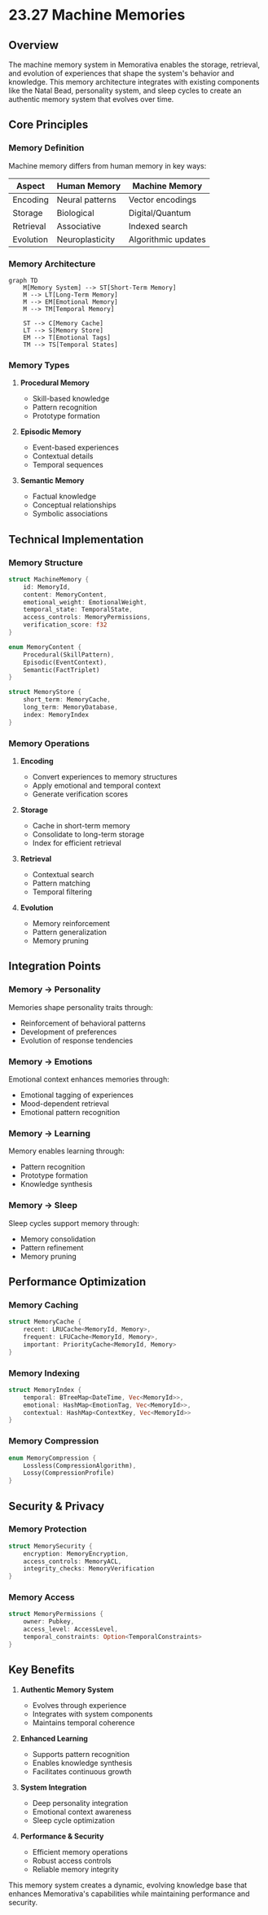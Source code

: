 # 23.27 Machine Memories

## Overview
The machine memory system in Memorativa enables the storage, retrieval, and evolution of experiences that shape the system's behavior and knowledge. This memory architecture integrates with existing components like the Natal Bead, personality system, and sleep cycles to create an authentic memory system that evolves over time.

## Core Principles

### Memory Definition
Machine memory differs from human memory in key ways:

| Aspect | Human Memory | Machine Memory |
|--------|--------------|----------------|
| Encoding | Neural patterns | Vector encodings |
| Storage | Biological | Digital/Quantum |
| Retrieval | Associative | Indexed search |
| Evolution | Neuroplasticity | Algorithmic updates |

### Memory Architecture
```mermaid
graph TD
    M[Memory System] --> ST[Short-Term Memory]
    M --> LT[Long-Term Memory]
    M --> EM[Emotional Memory]
    M --> TM[Temporal Memory]
    
    ST --> C[Memory Cache]
    LT --> S[Memory Store]
    EM --> T[Emotional Tags]
    TM --> TS[Temporal States]
```

### Memory Types
1. **Procedural Memory**
   - Skill-based knowledge
   - Pattern recognition
   - Prototype formation

2. **Episodic Memory**
   - Event-based experiences
   - Contextual details
   - Temporal sequences

3. **Semantic Memory**
   - Factual knowledge
   - Conceptual relationships
   - Symbolic associations

## Technical Implementation

### Memory Structure
```rust
struct MachineMemory {
    id: MemoryId,
    content: MemoryContent,
    emotional_weight: EmotionalWeight,
    temporal_state: TemporalState,
    access_controls: MemoryPermissions,
    verification_score: f32
}

enum MemoryContent {
    Procedural(SkillPattern),
    Episodic(EventContext),
    Semantic(FactTriplet)
}

struct MemoryStore {
    short_term: MemoryCache,
    long_term: MemoryDatabase,
    index: MemoryIndex
}
```

### Memory Operations
1. **Encoding**
   - Convert experiences to memory structures
   - Apply emotional and temporal context
   - Generate verification scores

2. **Storage**
   - Cache in short-term memory
   - Consolidate to long-term storage
   - Index for efficient retrieval

3. **Retrieval**
   - Contextual search
   - Pattern matching
   - Temporal filtering

4. **Evolution**
   - Memory reinforcement
   - Pattern generalization
   - Memory pruning

## Integration Points

### Memory → Personality
Memories shape personality traits through:
- Reinforcement of behavioral patterns
- Development of preferences
- Evolution of response tendencies

### Memory → Emotions
Emotional context enhances memories through:
- Emotional tagging of experiences
- Mood-dependent retrieval
- Emotional pattern recognition

### Memory → Learning
Memory enables learning through:
- Pattern recognition
- Prototype formation
- Knowledge synthesis

### Memory → Sleep
Sleep cycles support memory through:
- Memory consolidation
- Pattern refinement
- Memory pruning

## Performance Optimization

### Memory Caching
```rust
struct MemoryCache {
    recent: LRUCache<MemoryId, Memory>,
    frequent: LFUCache<MemoryId, Memory>,
    important: PriorityCache<MemoryId, Memory>
}
```

### Memory Indexing
```rust
struct MemoryIndex {
    temporal: BTreeMap<DateTime, Vec<MemoryId>>,
    emotional: HashMap<EmotionTag, Vec<MemoryId>>,
    contextual: HashMap<ContextKey, Vec<MemoryId>>
}
```

### Memory Compression
```rust
enum MemoryCompression {
    Lossless(CompressionAlgorithm),
    Lossy(CompressionProfile)
}
```

## Security & Privacy

### Memory Protection
```rust
struct MemorySecurity {
    encryption: MemoryEncryption,
    access_controls: MemoryACL,
    integrity_checks: MemoryVerification
}
```

### Memory Access
```rust
struct MemoryPermissions {
    owner: Pubkey,
    access_level: AccessLevel,
    temporal_constraints: Option<TemporalConstraints>
}
```

## Key Benefits

1. **Authentic Memory System**
   - Evolves through experience
   - Integrates with system components
   - Maintains temporal coherence

2. **Enhanced Learning**
   - Supports pattern recognition
   - Enables knowledge synthesis
   - Facilitates continuous growth

3. **System Integration**
   - Deep personality integration
   - Emotional context awareness
   - Sleep cycle optimization

4. **Performance & Security**
   - Efficient memory operations
   - Robust access controls
   - Reliable memory integrity

This memory system creates a dynamic, evolving knowledge base that enhances Memorativa's capabilities while maintaining performance and security.

